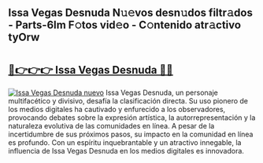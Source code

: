 ## Issa Vegas Desnuda N𝚞𝚎vos desn𝚞dos filtr𝚊dos - Parts-6Im F𝚘tos vid𝚎o - C𝚘ntenido atr𝚊ctivo tyOrw

# <h2><a href="http://mbdhrd5.tromn.icu/?c=Issa+Vegas+Desnuda">🔗👉👉👉 Issa Vegas Desnuda 🔗🔗</a></h2>

[![Issa Vegas Desnuda nuevo](https://i.imgur.com/pEAQMta.gif)](http://mbdhrd5.tromn.icu/?c=Issa+Vegas+Desnuda)
Issa Vegas Desnuda, un personaje multifacético y divisivo, desafía la clasificación directa. Su uso pionero de los medios digitales ha cautivado y enfurecido a los observadores, provocando debates sobre la expresión artística, la autorrepresentación y la naturaleza evolutiva de las comunidades en línea. A pesar de la incertidumbre de sus próximos pasos, su impacto en la comunidad en línea es profundo. Con un espíritu inquebrantable y un atractivo innegable, la influencia de Issa Vegas Desnuda en los medios digitales es innovadora.
